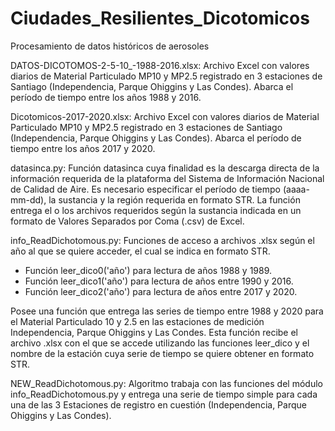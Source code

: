 # Ciudades_Resilientes_Dicotomicos
Procesamiento de datos históricos de aerosoles

DATOS-DICOTOMOS-2-5-10_-1988-2016.xlsx: 
Archivo Excel con valores diarios de Material Particulado MP10 y MP2.5 registrado en 3 estaciones de Santiago (Independencia, Parque Ohiggins y Las Condes). 
Abarca el período de tiempo entre los años 1988 y 2016.


Dicotomicos-2017-2020.xlsx: 
Archivo Excel con valores diarios de Material Particulado MP10 y MP2.5 registrado en 3 estaciones de Santiago (Independencia, Parque Ohiggins y Las Condes). 
Abarca el período de tiempo entre los años 2017 y 2020.


datasinca.py: 
Función datasinca cuya finalidad es la descarga directa de la información requerida de la plataforma del Sistema de Información Nacional de Calidad de Aire. 
Es necesario especificar el período de tiempo (aaaa-mm-dd), la sustancia y la región requerida en formato STR.
La función entrega el o los archivos requeridos según la sustancia indicada en un formato de Valores Separados por Coma (.csv) de Excel. 


info_ReadDichotomous.py: 
Funciones de acceso a archivos .xlsx según el año al que se quiere acceder, el cual se indica en formato STR.
- Función leer_dico0('año') para lectura de años 1988 y 1989.
- Función leer_dico1('año') para lectura de años entre 1990 y 2016.
- Función leer_dico2('año') para lectura de años entre 2017 y 2020.

Posee una función que entrega las series de tiempo entre 1988 y 2020 para el Material Particulado 10 y 2.5 en las estaciones de medición Independencia, Parque Ohiggins y Las Condes. Esta función recibe el archivo .xlsx con el que se accede utilizando las funciones leer_dico y el nombre de la estación cuya serie de tiempo se quiere obtener en formato STR.


NEW_ReadDichotomous.py: 
Algoritmo trabaja con las funciones del módulo info_ReadDichotomous.py y entrega una serie de tiempo simple para cada una de las 3 Estaciones de registro en cuestión (Independencia, Parque Ohiggins y Las Condes).  

